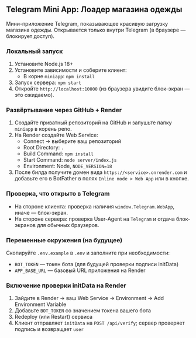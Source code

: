 ## Telegram Mini App: Лоадер магазина одежды

Мини-приложение Telegram, показывающее красивую загрузку магазина одежды. Открывается только внутри Telegram (в браузере — блокирует доступ).

### Локальный запуск

1. Установите Node.js 18+
2. Установите зависимости и соберите клиент:
   - В корне `miniapp`: `npm install`
3. Запуск сервера: `npm start`
4. Откройте `http://localhost:10000` (из браузера увидите блок-экран — это ожидаемо).

### Развёртывание через GitHub + Render

1. Создайте приватный репозиторий на GitHub и запушьте папку `miniapp` в корень репо.
2. На Render создайте Web Service:
   - Connect → выберите ваш репозиторий
   - Root Directory: `.`
   - Build Command: `npm install`
   - Start Command: `node server/index.js`
   - Environment: Node, `NODE_VERSION=18`
3. После билда получите домен вида `https://<service>.onrender.com` и добавьте его в BotFather в полях `Inline mode > Web App` или в кнопке.

### Проверка, что открыто в Telegram

- На стороне клиента: проверка наличия `window.Telegram.WebApp`, иначе — блок-экран.
- На стороне сервера: проверка User-Agent на `Telegram` и отдача блок-экранов для обычных браузеров.

### Переменные окружения (на будущее)

Скопируйте `.env.example` в `.env` и заполните при необходимости:

- `BOT_TOKEN` — токен бота (для будущей проверки подписи initData)
- `APP_BASE_URL` — базовый URL приложения на Render

### Включение проверки initData на Render

1. Зайдите в Render → ваш Web Service → Environment → Add Environment Variable
2. Добавьте `BOT_TOKEN` со значением токена вашего бота
3. Redeploy (или Restart) сервиса
4. Клиент отправляет `initData` на `POST /api/verify`; сервер проверяет подпись и возвращает `user`


